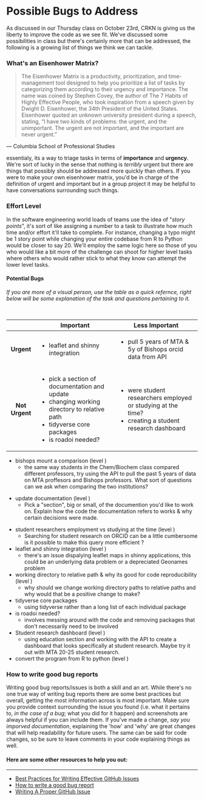 # Possible Bugs to Address
As discussed in our Thursday class on October 23rd, CRKN is giving us the liberty to improve the code as we see fit. We've discussed some possibilities in class but there's certainly more that can be addressed, the following is a growing list of things we think we can tackle.

### What's an Eisenhower Matrix?
> The Eisenhower Matrix is a productivity, prioritization, and time-management tool designed to help you prioritize a
list of tasks by categorizing them according to their urgency and importance. The name was coined by Stephen
Covey, the author of The 7 Habits of Highly Effective People, who took inspiration from a speech given by Dwight D.
Eisenhower, the 34th President of the United States. Eisenhower quoted an unknown university president during a
speech, stating, “I have two kinds of problems: the urgent, and the unimportant. The urgent are not important, and
the important are never urgent.”

— Columbia School of Professional Studies

essentialy, its a way to triage tasks in terms of **importance** and **urgency**. We're sort of lucky in the sense that nothing is *terribly* urgent but there are things that possibly should be addressed more quickly than others. If you were to make your own eisenhower matrix, you'd be in charge of the definition of urgent and important but in a group project it may be helpful to have conversations surrounding such things. 

### Effort Level
In the software engineering world loads of teams use the idea of "*story points*", it's sort of like assigning a number to a task to illustrate how much time and/or effort it'll take to complete. For instance, changing a typo might be 1 story point while changing your entire codebase from R to Python would be closer to say 20. We'll employ the same logic here so those of you who would like a bit more of the challenge can shoot for higher level tasks where others who would rather stick to what they know can attempt the lower level tasks. 

#### Potential Bugs

*If you are more of a visual person, use the table as a quick refernce, right below will be some explanation of the task and questions pertaining to it.*

<br>

|| Important | Less Important |
|:---:|---|---|
|**Urgent**|<ul><li>leaflet and shinny integration</li></ul> |<ul><li>pull 5 years of MTA & 5y of Bishops orcid data from API</li></ul>|
|**Not Urgent**| <ul><li>pick a section of documentation and update</li> <li>changing working directory to relative path</li> <li>tidyverse core packages</li> <li>is roadoi needed?</li> </ul>|<ul><li> were student researchers employed or studying at the time? </li> <li>creating a student research dashboard</li></ul>|

* bishops mount a comparison (level )
	* the same way students in the Chem/Biochem class compared  different professors, try using the API to pull the past 5 years of data on MTA proffesors and Bishops professors. What sort of questions can we ask when comparing the two institutions?
- update documentation (level )
	* Pick a "section", big or small, of the documention you'd like to work on. Explain how the code the documentation refers to works & why certain decisions were made.
* student researchers employment vs studying at the time (level )
	* Searching for student research on ORCID can be a little cumbersome is it possible to make this query more efficient ?
* leaflet and shinny integration (level )
	* there's an issue dispalying leaflet maps in shinny applications, this could be an underlying data problem or a depreciated Geonames problem
* working directory to relative path & why its good for code reproducibility (level )
  * why should we change working directory paths to relative paths and why would that be a positive change to make?
* tidyverse core packages
  * using tidyverse rather than a long list of each individual package
* is roadoi needed?
  * involves messing around with the code and removing packages that don't necessarily need to be involved
* Student research dashboard (level )
	* using education section and working with the API to create a dashboard that looks specifically at student research. Maybe try it out with MTA 20-25 student research.
* convert the program from R to python (level )


### How to write good bug reports
Writing good bug reports/issues is both a skill and an art. While there's no one true way of writing bug reports there are some best practices but overall, getting the most information across is most important. Make sure you provide context surrounding the issue you found (i.e. what it pertains to, *in the case of a bug*; what you did for it happen) and screenshots are always helpful if you can include them. If you've made a change, *say you imporved documentation*, explaining the 'how' and 'why' are great changes that will help readability for future users. The same can be said for code changes, so be sure to leave comments in your code explaining things as well. 

#### Here are some other resources to help you out:
---
- [Best Practices for Writing Effective GitHub Issues](https://github.com/orgs/community/discussions/147722)
- [How to write a good bug report](https://github.com/OpenSC/OpenSC/wiki/How-to-write-a-good-bug-report)
- [Writing A Proper GitHub Issue](https://medium.com/nyc-planning-digital/writing-a-proper-github-issue-97427d62a20f)


